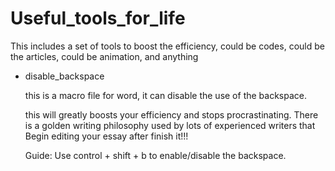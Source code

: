 # Useful_tools_for_life
This includes a set of tools to boost the efficiency, could be codes, could be the articles, could be animation, and anything 



* disable_backspace 

  this is a macro file for word, it can disable the use of the backspace. 

  this will greatly boosts your efficiency and stops procrastinating. There is a golden writing philosophy used by lots of experienced writers that Begin editing your essay after finish it!!! 

  Guide: Use control + shift + b to enable/disable the backspace. 
